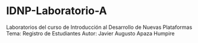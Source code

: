 # IDNP-Laboratorio-A
Laboratorios del curso de Introducción al Desarrollo de Nuevas Plataformas
Tema: Registro de Estudiantes
Autor: Javier Augusto Apaza Humpire
